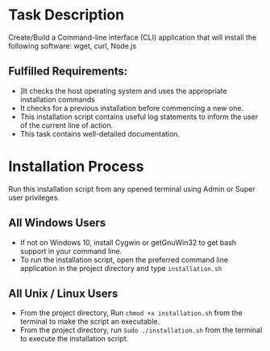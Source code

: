 # Task Description
 Create/Build a Command-line interface (CLI) application that will install the following software: wget, curl, Node.js

## Fulfilled Requirements:
- ]It checks the host operating system and uses the appropriate installation commands
- It checks for a previous installation before commencing a new one.
- This installation script contains useful log statements to inform the user of the current line of action.
- This task contains well-detailed documentation.

# Installation Process
 Run this installation script from any opened terminal using Admin or Super user privileges.

## All Windows Users
 - If not on Windows 10, install Cygwin or getGnuWin32 to get bash support in your command line.
 - To run the installation script, open the preferred command line application in the project directory and type `installation.sh`

## All Unix / Linux Users
- From the project directory, Run `chmod +x installation.sh` from the terminal to make the script an executable.
- From the project directory, run `Sudo ./installation.sh` from the terminal to execute the installation script.
